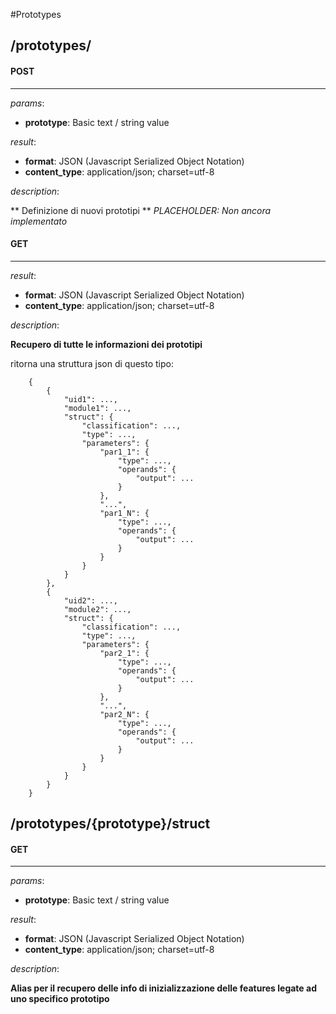 #Prototypes
## **/prototypes/**

#### POST
-------------
_params_:

- **prototype**: Basic text / string value

_result_:

- **format**: JSON (Javascript Serialized Object Notation)
- **content_type**: application/json; charset=utf-8

_description_:


** Definizione di nuovi prototipi **
_PLACEHOLDER: Non ancora implementato_






#### GET
-------------
_result_:

- **format**: JSON (Javascript Serialized Object Notation)
- **content_type**: application/json; charset=utf-8

_description_:


**Recupero di tutte le informazioni dei prototipi**

ritorna una struttura json di questo tipo:

        {
            {
                "uid1": ...,
                "module1": ...,
                "struct": {
                    "classification": ...,
                    "type": ...,
                    "parameters": {
                        "par1_1": {
                            "type": ...,
                            "operands": {
                                "output": ...
                            }
                        },
                        "...",
                        "par1_N": {
                            "type": ...,
                            "operands": {
                                "output": ...
                            }
                        }
                    }
                }
            },
            {
                "uid2": ...,
                "module2": ...,
                "struct": {
                    "classification": ...,
                    "type": ...,
                    "parameters": {
                        "par2_1": {
                            "type": ...,
                            "operands": {
                                "output": ...
                            }
                        },
                        "...",
                        "par2_N": {
                            "type": ...,
                            "operands": {
                                "output": ...
                            }
                        }
                    }
                }
            }
        }







## **/prototypes/{prototype}/struct**

#### GET
-------------
_params_:

- **prototype**: Basic text / string value

_result_:

- **format**: JSON (Javascript Serialized Object Notation)
- **content_type**: application/json; charset=utf-8

_description_:


**Alias per il recupero delle info di inizializzazione delle features legate ad uno specifico prototipo**







